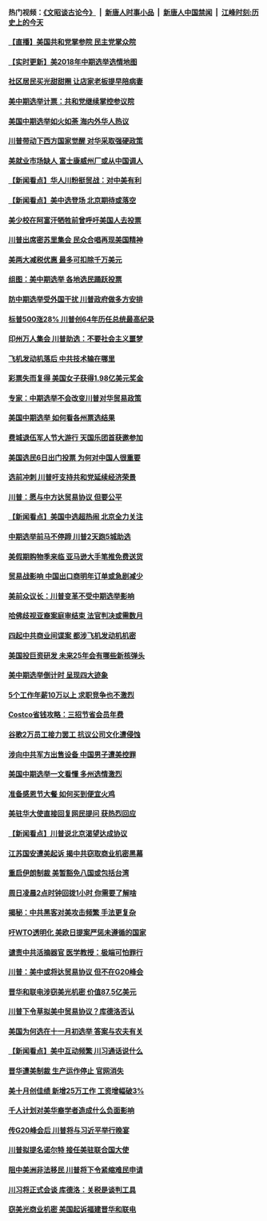 #### 热门视频：[《文昭谈古论今》](https://github.com/gfw-breaker/wenzhao/blob/master/README.md?t=11070633) &nbsp;|&nbsp; [新唐人时事小品](https://github.com/gfw-breaker/ntdtv-comedy/blob/master/README.md?t=11070633) &nbsp;|&nbsp; [新唐人中国禁闻](https://github.com/gfw-breaker/ntdtv-news/blob/master/README.md?t=11070633) &nbsp;|&nbsp; [江峰时刻:历史上的今天](https://github.com/gfw-breaker/today-in-history/blob/master/README.md?t=11070633) 

#### [【直播】美国共和党掌参院 民主党掌众院](../pages/nsc412/n10834434.md?t=11070633) 

#### [【实时更新】美2018年中期选举选情地图](../pages/nsc412/n10834279.md?t=11070633) 

#### [社区居民买光甜甜圈 让店家老板提早陪病妻](../pages/nsc412/n10835016.md?t=11070633) 

#### [美中期选举计票：共和党继续掌控参议院](../pages/nsc412/n10834872.md?t=11070633) 

#### [美国中期选举如火如荼 海内外华人热议](../pages/nsc412/n10834914.md?t=11070633) 

#### [川普带动下西方国家觉醒 对华采取强硬政策](../pages/nsc412/n10834533.md?t=11070633) 

#### [美就业市场缺人 富士康威州厂或从中国调人](../pages/nsc412/n10834510.md?t=11070633) 

#### [【新闻看点】华人川粉挺贸战：对中美有利](../pages/nsc412/n10834109.md?t=11070633) 

#### [【新闻看点】美中选登场 北京期待或落空](../pages/nsc412/n10833936.md?t=11070633) 

#### [美少校在阿富汗牺牲前曾呼吁美国人去投票](../pages/nsc412/n10834207.md?t=11070633) 

#### [川普出席密苏里集会 民众合唱再现美国精神](../pages/nsc412/n10834194.md?t=11070633) 

#### [美两大减税优惠 最多可扣除千万美元](../pages/nsc412/n10834121.md?t=11070633) 

#### [组图：美中期选举 各地选民踊跃投票](../pages/nsc412/n10833951.md?t=11070633) 

#### [防中期选举受外国干扰 川普政府做多方安排](../pages/nsc412/n10834018.md?t=11070633) 

#### [标普500涨28% 川普创64年历任总统最高纪录](../pages/nsc412/n10833630.md?t=11070633) 

#### [印州万人集会 川普助选：不要社会主义噩梦](../pages/nsc412/n10833526.md?t=11070633) 

#### [飞机发动机落后 中共技术输在哪里](../pages/nsc412/n10831804.md?t=11070633) 

#### [彩票失而复得 美国女子获得1.98亿美元奖金](../pages/nsc412/n10832909.md?t=11070633) 

#### [专家：中期选举不会改变川普对华贸易政策](../pages/nsc412/n10832522.md?t=11070633) 

#### [美国中期选举 如何看各州票选结果](../pages/nsc412/n10831976.md?t=11070633) 

#### [费城退伍军人节大游行 天国乐团首获邀参加](../pages/nsc412/n10832397.md?t=11070633) 

#### [美国选民6日出门投票 为何对中国人很重要](../pages/nsc412/n10832216.md?t=11070633) 

#### [选前冲刺 川普吁支持共和党延续经济荣景](../pages/nsc412/n10832298.md?t=11070633) 

#### [川普：愿与中方达贸易协议 但要公平](../pages/nsc412/n10832148.md?t=11070633) 

#### [【新闻看点】美国中选超热闹 北京全力关注](../pages/nsc412/n10831663.md?t=11070633) 

#### [中期选举前马不停蹄 川普2天跑5城助选](../pages/nsc412/n10831806.md?t=11070633) 

#### [美假期购物季来临 亚马逊大手笔推免费送货](../pages/nsc412/n10831697.md?t=11070633) 

#### [贸易战影响 中国出口商明年订单或急剧减少](../pages/nsc412/n10830605.md?t=11070633) 

#### [美前众议长：川普变革不受中期选举影响](../pages/nsc412/n10830231.md?t=11070633) 

#### [哈佛歧视亚裔案庭审结束 法官判决或需数月](../pages/nsc412/n10830074.md?t=11070633) 

#### [四起中共商业间谍案 都涉飞机发动机机密](../pages/nsc412/n10829604.md?t=11070633) 

#### [美国投巨资研发 未来25年会有哪些新核弹头](../pages/nsc412/n10830032.md?t=11070633) 

#### [美中期选举倒计时 呈现四大迹象](../pages/nsc412/n10828710.md?t=11070633) 

#### [5个工作年薪10万以上 求职竞争也不激烈](../pages/nsc412/n10827655.md?t=11070633) 

#### [Costco省钱攻略：三招节省会员年费](../pages/nsc412/n10827626.md?t=11070633) 

#### [谷歌2万员工接力罢工 抗议公司文化遭侵蚀](../pages/nsc412/n10828807.md?t=11070633) 

#### [涉向中共军方出售设备 中国男子遭美控罪](../pages/nsc412/n10828486.md?t=11070633) 

#### [美国中期选举一文看懂 多州选情激烈](../pages/nsc412/n10828515.md?t=11070633) 

#### [准备感恩节大餐 如何买到便宜火鸡](../pages/nsc412/n10828603.md?t=11070633) 

#### [美驻华大使直接回复网民提问 获热烈回应](../pages/nsc412/n10828446.md?t=11070633) 

#### [【新闻看点】川普说北京渴望达成协议](../pages/nsc412/n10828344.md?t=11070633) 

#### [江苏国安遭美起诉 揭中共窃取商业机密黑幕](../pages/nsc412/n10827004.md?t=11070633) 

#### [重启伊朗制裁 美暂豁免八国或包括台湾](../pages/nsc412/n10828261.md?t=11070633) 

#### [周日凌晨2点时钟回拨1小时 你需要了解啥](../pages/nsc412/n10828258.md?t=11070633) 

#### [揭秘：中共黑客对美攻击频繁 手法更复杂](../pages/nsc412/n10827229.md?t=11070633) 

#### [吁WTO透明化 美欧日提案严惩未遵循的国家](../pages/nsc412/n10827615.md?t=11070633) 

#### [谴责中共活摘器官 医学教授：极端可怕罪行](../pages/nsc412/n10827431.md?t=11070633) 

#### [川普：美中或将达贸易协议 但不在G20峰会](../pages/nsc412/n10827254.md?t=11070633) 

#### [晋华和联电涉窃美光机密 价值87.5亿美元](../pages/nsc412/n10827212.md?t=11070633) 

#### [川普下令草拟美中贸易协议？库德洛否认](../pages/nsc412/n10826452.md?t=11070633) 

#### [美国为何选在十一月初选举 答案与农夫有关](../pages/nsc412/n10827109.md?t=11070633) 

#### [【新闻看点】美中互动频繁 川习通话说什么](../pages/nsc412/n10826722.md?t=11070633) 

#### [晋华遭美制裁 生产运作停止 官网消失](../pages/nsc412/n10826594.md?t=11070633) 

#### [美十月创佳绩 新增25万工作 工资增幅破3%](../pages/nsc412/n10826491.md?t=11070633) 

#### [千人计划对美华裔学者造成什么负面影响](../pages/nsc412/n10811713.md?t=11070633) 

#### [传G20峰会后 川普将与习近平举行晚宴](../pages/nsc412/n10825607.md?t=11070633) 

#### [川普拟提名诺尔特 接任美驻联合国大使](../pages/nsc412/n10825076.md?t=11070633) 

#### [阻中美洲非法移民 川普将下令紧缩难民申请](../pages/nsc412/n10825134.md?t=11070633) 

#### [川习将正式会谈 库德洛：关税是谈判工具](../pages/nsc412/n10825047.md?t=11070633) 

#### [窃美光商业机密 美国起诉福建晋华和联电](../pages/nsc412/n10824695.md?t=11070633) 

